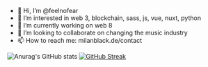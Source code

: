 - 👋 Hi, I’m @feelnofear
- 👀 I’m interested in web 3, blockchain, sass, js, vue, nuxt, python
- 🌱 I’m currently working on web 8
- 💞️ I’m looking to collaborate on changing the music industry
- 📫 How to reach me: milanblack.de/contact



![Anurag's GitHub stats](https://github-readme-stats.vercel.app/api?username=feelnofear&show_icons=true&theme=radical)
[![GitHub Streak](https://streak-stats.demolab.com/?user=feelnofear)](https://git.io/streak-stats)

